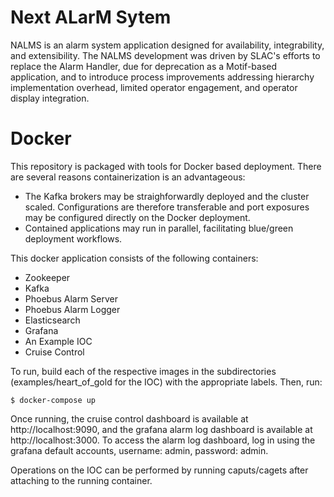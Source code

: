 # Next ALarM Sytem

NALMS is an alarm system application designed for availability, integrability, and extensibility. The NALMS development was driven by SLAC's efforts to replace the Alarm Handler, due for deprecation as a Motif-based application, and to introduce process improvements addressing hierarchy implementation overhead, limited operator engagement, and operator display integration.

# Docker

This repository is packaged with tools for Docker based deployment. There are several reasons containerization is an advantageous:
* The Kafka brokers may be straighforwardly deployed and the cluster scaled. Configurations are therefore transferable and port exposures may be configured directly on the Docker deployment.
* Contained applications may run in parallel, facilitating blue/green deployment workflows. 

This docker application consists of the following containers:
* Zookeeper
* Kafka
* Phoebus Alarm Server
* Phoebus Alarm Logger
* Elasticsearch
* Grafana
* An Example IOC
* Cruise Control

To run, build each of the respective images in the subdirectories (examples/heart_of_gold for the IOC) with the appropriate labels. Then, run:

```
$ docker-compose up
```


Once running, the cruise control dashboard is available at http://localhost:9090, and the grafana alarm log dashboard is available at http://localhost:3000. To access the alarm log dashboard, log in using the grafana default accounts, username: admin, password: admin. 

Operations on the IOC can be performed by running caputs/cagets after attaching to the running container. 